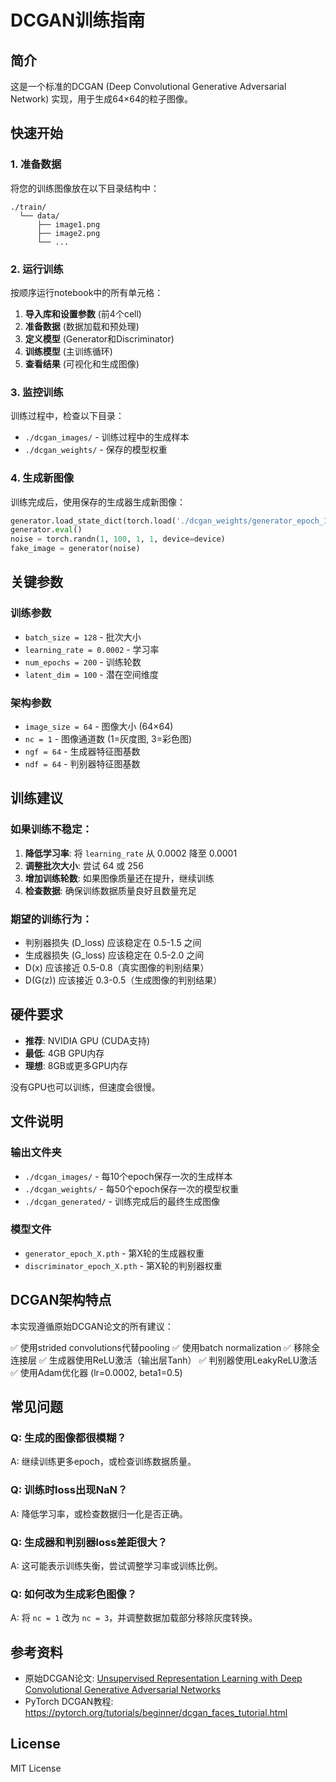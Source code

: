 # DCGAN训练指南

## 简介

这是一个标准的DCGAN (Deep Convolutional Generative Adversarial Network) 实现，用于生成64×64的粒子图像。

## 快速开始

### 1. 准备数据

将您的训练图像放在以下目录结构中：
```
./train/
  └── data/
      ├── image1.png
      ├── image2.png
      └── ...
```

### 2. 运行训练

按顺序运行notebook中的所有单元格：

1. **导入库和设置参数** (前4个cell)
2. **准备数据** (数据加载和预处理)
3. **定义模型** (Generator和Discriminator)
4. **训练模型** (主训练循环)
5. **查看结果** (可视化和生成图像)

### 3. 监控训练

训练过程中，检查以下目录：

- `./dcgan_images/` - 训练过程中的生成样本
- `./dcgan_weights/` - 保存的模型权重

### 4. 生成新图像

训练完成后，使用保存的生成器生成新图像：

```python
generator.load_state_dict(torch.load('./dcgan_weights/generator_epoch_199.pth'))
generator.eval()
noise = torch.randn(1, 100, 1, 1, device=device)
fake_image = generator(noise)
```

## 关键参数

### 训练参数

- `batch_size = 128` - 批次大小
- `learning_rate = 0.0002` - 学习率
- `num_epochs = 200` - 训练轮数
- `latent_dim = 100` - 潜在空间维度

### 架构参数

- `image_size = 64` - 图像大小 (64×64)
- `nc = 1` - 图像通道数 (1=灰度图, 3=彩色图)
- `ngf = 64` - 生成器特征图基数
- `ndf = 64` - 判别器特征图基数

## 训练建议

### 如果训练不稳定：

1. **降低学习率**: 将 `learning_rate` 从 0.0002 降至 0.0001
2. **调整批次大小**: 尝试 64 或 256
3. **增加训练轮数**: 如果图像质量还在提升，继续训练
4. **检查数据**: 确保训练数据质量良好且数量充足

### 期望的训练行为：

- 判别器损失 (D_loss) 应该稳定在 0.5-1.5 之间
- 生成器损失 (G_loss) 应该稳定在 0.5-2.0 之间
- D(x) 应该接近 0.5-0.8（真实图像的判别结果）
- D(G(z)) 应该接近 0.3-0.5（生成图像的判别结果）

## 硬件要求

- **推荐**: NVIDIA GPU (CUDA支持)
- **最低**: 4GB GPU内存
- **理想**: 8GB或更多GPU内存

没有GPU也可以训练，但速度会很慢。

## 文件说明

### 输出文件夹

- `./dcgan_images/` - 每10个epoch保存一次的生成样本
- `./dcgan_weights/` - 每50个epoch保存一次的模型权重
- `./dcgan_generated/` - 训练完成后的最终生成图像

### 模型文件

- `generator_epoch_X.pth` - 第X轮的生成器权重
- `discriminator_epoch_X.pth` - 第X轮的判别器权重

## DCGAN架构特点

本实现遵循原始DCGAN论文的所有建议：

✅ 使用strided convolutions代替pooling
✅ 使用batch normalization
✅ 移除全连接层
✅ 生成器使用ReLU激活（输出层Tanh）
✅ 判别器使用LeakyReLU激活
✅ 使用Adam优化器 (lr=0.0002, beta1=0.5)

## 常见问题

### Q: 生成的图像都很模糊？
A: 继续训练更多epoch，或检查训练数据质量。

### Q: 训练时loss出现NaN？
A: 降低学习率，或检查数据归一化是否正确。

### Q: 生成器和判别器loss差距很大？
A: 这可能表示训练失衡，尝试调整学习率或训练比例。

### Q: 如何改为生成彩色图像？
A: 将 `nc = 1` 改为 `nc = 3`，并调整数据加载部分移除灰度转换。

## 参考资料

- 原始DCGAN论文: [Unsupervised Representation Learning with Deep Convolutional Generative Adversarial Networks](https://arxiv.org/abs/1511.06434)
- PyTorch DCGAN教程: https://pytorch.org/tutorials/beginner/dcgan_faces_tutorial.html

## License

MIT License
